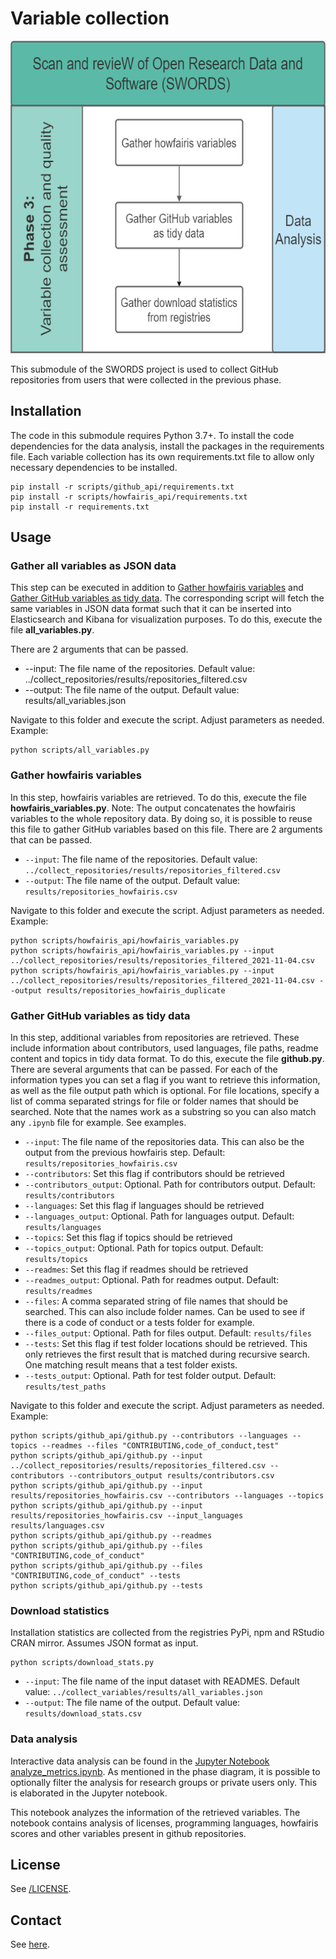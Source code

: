 # Variable collection

<img src="../docs/Phase_3.png" height="500">

This submodule of the SWORDS project is used to collect GitHub repositories from users that were collected in the previous phase.

## Installation

The code in this submodule requires Python 3.7+. To install the code dependencies for the data analysis, install the packages in the requirements file. Each variable collection has its own requirements.txt file to allow only necessary dependencies to be installed.

```console
pip install -r scripts/github_api/requirements.txt
pip install -r scripts/howfairis_api/requirements.txt
pip install -r requirements.txt
```

## Usage

### Gather all variables as JSON data

This step can be executed in addition to [Gather howfairis variables](#gather-howfairis-variables) and [Gather GitHub variables as tidy data](#gather-github-variables-as-tidy-data). The corresponding script will fetch the same variables in JSON data format such that it can be inserted into Elasticsearch and Kibana for visualization purposes. To do this, execute the file **all_variables.py**.

There are 2 arguments that can be passed.

- --input: The file name of the repositories. Default value: ../collect_repositories/results/repositories_filtered.csv
- --output: The file name of the output. Default value: results/all_variables.json

Navigate to this folder and execute the script. Adjust parameters as needed. Example:

```console
python scripts/all_variables.py
```

### Gather howfairis variables

In this step, howfairis variables are retrieved. To do this, execute the file **howfairis_variables.py**. Note: The output concatenates the howfairis variables to the whole repository data. By doing so, it is possible to reuse this file to gather GitHub variables based on this file.
There are 2 arguments that can be passed.

- `--input`: The file name of the repositories. Default value: `../collect_repositories/results/repositories_filtered.csv`
- `--output`: The file name of the output. Default value: `results/repositories_howfairis.csv`

Navigate to this folder and execute the script. Adjust parameters as needed. Example:

```console
python scripts/howfairis_api/howfairis_variables.py
python scripts/howfairis_api/howfairis_variables.py --input ../collect_repositories/results/repositories_filtered_2021-11-04.csv
python scripts/howfairis_api/howfairis_variables.py --input ../collect_repositories/results/repositories_filtered_2021-11-04.csv --output results/repositories_howfairis_duplicate
```

### Gather GitHub variables as tidy data

In this step, additional variables from repositories are retrieved. These include information about contributors, used languages, file paths, readme content and topics in tidy data format. To do this, execute the file **github.py**.
There are several arguments that can be passed. For each of the information types you can set a flag if you want to retrieve this information, as well as the file output path which is optional.
For file locations, specify a list of comma separated strings for file or folder names that should be searched. Note that the names work as a substring so you can also match any `.ipynb` file for example. See examples.

- `--input`: The file name of the repositories data. This can also be the output from the previous howfairis step. Default: `results/repositories_howfairis.csv`
- `--contributors`: Set this flag if contributors should be retrieved
- `--contributors_output`: Optional. Path for contributors output. Default: `results/contributors`
- `--languages`: Set this flag if languages should be retrieved
- `--languages_output`: Optional. Path for languages output. Default: `results/languages`
- `--topics`: Set this flag if topics should be retrieved
- `--topics_output`: Optional. Path for topics output. Default: `results/topics`
- `--readmes`: Set this flag if readmes should be retrieved
- `--readmes_output`: Optional. Path for readmes output. Default: `results/readmes`
- `--files`: A comma separated string of file names that should be searched. This can also include folder names. Can be used to see if there is a code of conduct or a tests folder for example.
- `--files_output`: Optional. Path for files output. Default: `results/files`
- `--tests`: Set this flag if test folder locations should be retrieved. This only retrieves the first result that is matched during recursive search. One matching result means that a test folder exists.
- `--tests_output`: Optional. Path for test folder output. Default: `results/test_paths`

Navigate to this folder and execute the script. Adjust parameters as needed. Example:

```console
python scripts/github_api/github.py --contributors --languages --topics --readmes --files "CONTRIBUTING,code_of_conduct,test"
python scripts/github_api/github.py --input ../collect_repositories/results/repositories_filtered.csv --contributors --contributors_output results/contributors.csv
python scripts/github_api/github.py --input results/repositories_howfairis.csv --contributors --languages --topics
python scripts/github_api/github.py --input results/repositories_howfairis.csv --input_languages results/languages.csv
python scripts/github_api/github.py --readmes
python scripts/github_api/github.py --files "CONTRIBUTING,code_of_conduct"
python scripts/github_api/github.py --files "CONTRIBUTING,code_of_conduct" --tests
python scripts/github_api/github.py --tests
```

### Download statistics

Installation statistics are collected from the registries PyPi, npm and RStudio CRAN mirror. Assumes JSON format as input.

```console
python scripts/download_stats.py
```

- `--input`: The file name of the input dataset with READMES. Default value: `../collect_variables/results/all_variables.json`
- `--output`: The file name of the output. Default value: `results/download_stats.csv`

### Data analysis

Interactive data analysis can be found in the [Jupyter Notebook analyze_metrics.ipynb](analyze_metrics.ipynb). As mentioned in the phase diagram, it is possible to optionally filter the analysis for research groups or private users only. This is elaborated in the Jupyter notebook.

This notebook analyzes the information of the retrieved variables. The notebook contains analysis of licenses, programming languages, howfairis scores and other variables present in github repositories.

## License

See [/LICENSE](../LICENSE).

## Contact

See [here](../README.md#contact).